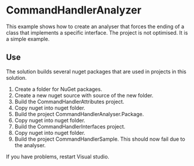 # CommandHandlerAnalyzer
This example shows how to create an analyser that forces the ending of a class that implements a specific interface.
The project is not optimised. It is a simple example.

## Use
The solution builds several nuget packages that are used in projects in this solution.

1. Create a folder for NuGet packages.
2. Create a new nuget source with source of the new folder.
3. Build the CommandHandlerAttributes project.
4. Copy nuget into nuget folder.
5. Build the project CommandHandlerAnalyser.Package.
6. Copy nuget into nuget folder.
7. Build the CommandHandlerInterfaces project.
8. Copy nuget into nuget folder.
9. Build the project CommandHandlerSample.
This should now fail due to the analyser.

If you have problems, restart Visual studio.
